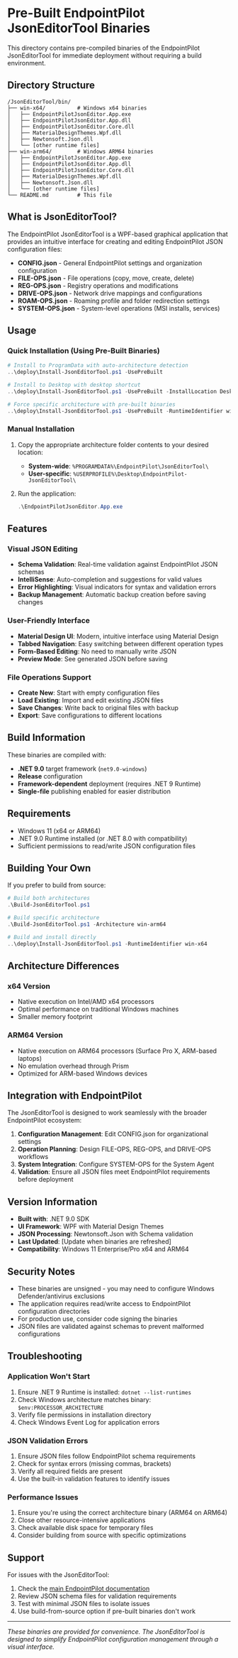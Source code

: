 # Pre-Built EndpointPilot JsonEditorTool Binaries

This directory contains pre-compiled binaries of the EndpointPilot JsonEditorTool for immediate deployment without requiring a build environment.

## Directory Structure

```
/JsonEditorTool/bin/
├── win-x64/          # Windows x64 binaries
│   ├── EndpointPilotJsonEditor.App.exe
│   ├── EndpointPilotJsonEditor.App.dll
│   ├── EndpointPilotJsonEditor.Core.dll
│   ├── MaterialDesignThemes.Wpf.dll
│   ├── Newtonsoft.Json.dll
│   └── [other runtime files]
├── win-arm64/        # Windows ARM64 binaries  
│   ├── EndpointPilotJsonEditor.App.exe
│   ├── EndpointPilotJsonEditor.App.dll
│   ├── EndpointPilotJsonEditor.Core.dll
│   ├── MaterialDesignThemes.Wpf.dll
│   ├── Newtonsoft.Json.dll
│   └── [other runtime files]
└── README.md         # This file
```

## What is JsonEditorTool?

The EndpointPilot JsonEditorTool is a WPF-based graphical application that provides an intuitive interface for creating and editing EndpointPilot JSON configuration files:

- **CONFIG.json** - General EndpointPilot settings and organization configuration
- **FILE-OPS.json** - File operations (copy, move, create, delete)
- **REG-OPS.json** - Registry operations and modifications
- **DRIVE-OPS.json** - Network drive mappings and configurations
- **ROAM-OPS.json** - Roaming profile and folder redirection settings
- **SYSTEM-OPS.json** - System-level operations (MSI installs, services)

## Usage

### Quick Installation (Using Pre-Built Binaries)

```powershell
# Install to ProgramData with auto-architecture detection
..\deploy\Install-JsonEditorTool.ps1 -UsePreBuilt

# Install to Desktop with desktop shortcut
..\deploy\Install-JsonEditorTool.ps1 -UsePreBuilt -InstallLocation Desktop -CreateDesktopShortcut

# Force specific architecture with pre-built binaries
..\deploy\Install-JsonEditorTool.ps1 -UsePreBuilt -RuntimeIdentifier win-arm64
```

### Manual Installation

1. Copy the appropriate architecture folder contents to your desired location:
   - **System-wide**: `%PROGRAMDATA%\EndpointPilot\JsonEditorTool\`
   - **User-specific**: `%USERPROFILE%\Desktop\EndpointPilot-JsonEditorTool\`

2. Run the application:
   ```powershell
   .\EndpointPilotJsonEditor.App.exe
   ```

## Features

### Visual JSON Editing
- **Schema Validation**: Real-time validation against EndpointPilot JSON schemas
- **IntelliSense**: Auto-completion and suggestions for valid values
- **Error Highlighting**: Visual indicators for syntax and validation errors
- **Backup Management**: Automatic backup creation before saving changes

### User-Friendly Interface
- **Material Design UI**: Modern, intuitive interface using Material Design
- **Tabbed Navigation**: Easy switching between different operation types
- **Form-Based Editing**: No need to manually write JSON
- **Preview Mode**: See generated JSON before saving

### File Operations Support
- **Create New**: Start with empty configuration files
- **Load Existing**: Import and edit existing JSON files
- **Save Changes**: Write back to original files with backup
- **Export**: Save configurations to different locations

## Build Information

These binaries are compiled with:
- **.NET 9.0** target framework (`net9.0-windows`)
- **Release** configuration
- **Framework-dependent** deployment (requires .NET 9 Runtime)
- **Single-file** publishing enabled for easier distribution

## Requirements

- Windows 11 (x64 or ARM64)
- .NET 9.0 Runtime installed (or .NET 8.0 with compatibility)
- Sufficient permissions to read/write JSON configuration files

## Building Your Own

If you prefer to build from source:

```powershell
# Build both architectures
.\Build-JsonEditorTool.ps1

# Build specific architecture
.\Build-JsonEditorTool.ps1 -Architecture win-arm64

# Build and install directly
..\deploy\Install-JsonEditorTool.ps1 -RuntimeIdentifier win-x64
```

## Architecture Differences

### x64 Version
- Native execution on Intel/AMD x64 processors
- Optimal performance on traditional Windows machines
- Smaller memory footprint

### ARM64 Version
- Native execution on ARM64 processors (Surface Pro X, ARM-based laptops)
- No emulation overhead through Prism
- Optimized for ARM-based Windows devices

## Integration with EndpointPilot

The JsonEditorTool is designed to work seamlessly with the broader EndpointPilot ecosystem:

1. **Configuration Management**: Edit CONFIG.json for organizational settings
2. **Operation Planning**: Design FILE-OPS, REG-OPS, and DRIVE-OPS workflows
3. **System Integration**: Configure SYSTEM-OPS for the System Agent
4. **Validation**: Ensure all JSON files meet EndpointPilot requirements before deployment

## Version Information

- **Built with**: .NET 9.0 SDK
- **UI Framework**: WPF with Material Design Themes
- **JSON Processing**: Newtonsoft.Json with Schema validation
- **Last Updated**: [Update when binaries are refreshed]
- **Compatibility**: Windows 11 Enterprise/Pro x64 and ARM64

## Security Notes

- These binaries are unsigned - you may need to configure Windows Defender/antivirus exclusions
- The application requires read/write access to EndpointPilot configuration directories
- For production use, consider code signing the binaries
- JSON files are validated against schemas to prevent malformed configurations

## Troubleshooting

### Application Won't Start
1. Ensure .NET 9 Runtime is installed: `dotnet --list-runtimes`
2. Check Windows architecture matches binary: `$env:PROCESSOR_ARCHITECTURE`
3. Verify file permissions in installation directory
4. Check Windows Event Log for application errors

### JSON Validation Errors
1. Ensure JSON files follow EndpointPilot schema requirements
2. Check for syntax errors (missing commas, brackets)
3. Verify all required fields are present
4. Use the built-in validation features to identify issues

### Performance Issues
1. Ensure you're using the correct architecture binary (ARM64 on ARM64)
2. Close other resource-intensive applications
3. Check available disk space for temporary files
4. Consider building from source with specific optimizations

## Support

For issues with the JsonEditorTool:
1. Check the [main EndpointPilot documentation](../README.md)
2. Review JSON schema files for validation requirements
3. Test with minimal JSON files to isolate issues
4. Use build-from-source option if pre-built binaries don't work

---
*These binaries are provided for convenience. The JsonEditorTool is designed to simplify EndpointPilot configuration management through a visual interface.*